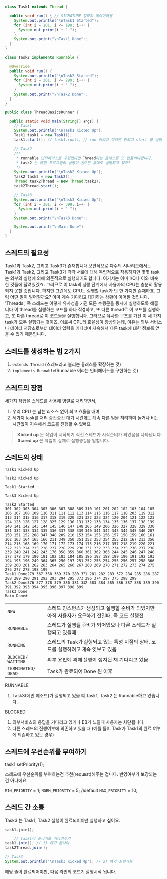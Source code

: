 ```java

class Task1 extends Thread {

  public void run() { // SIGNATURE 정확히 적어야해용
    System.out.println("\nTask1 Started");
    for (int i = 101; i <= 199; i++) {
      System.out.print(i + " ");
    }
    System.out.print("\nTask1 Done");
  }
}

class Task2 implements Runnable {

  @Override
  public void run() {
    System.out.println("\nTask2 Started");
    for (int i = 201; i <= 299; i++) {
      System.out.print(i + " ");
    }
    System.out.print("\nTask2 Done");
  }
}

public class ThreadBasicsRunner {

  public static void main(String[] args) {
    // Task1
    System.out.println("\nTask1 Kicked Up");
    Task1 task1 = new Task1();
    task1.start(); // task1.run(); // run 이라고 적으면 안되고 start 를 실행해야해요.

    // Task2
    /**
     * runnable 인터페이스를 구현했다면 Thread라는 클래스를 또 만들어야합니다.
     * task2 는 메인 프로그램의 실행이 완료된 후에도 실행되고 있죠?
     */
    System.out.println("\nTask2 Kicked Up");
    Task2 task2 = new Task2();
    Thread task2Thread = new Thread(task2);
    task2Thread.start();

    // Task3
    System.out.println("\nTask3 Kicked Up");
    for (int i = 301; i <= 399; i++) {
      System.out.print(i + " ");
    }
    System.out.print("\nTask3 Done");

    System.out.print("\nMain Done");
  }
}


```


## 스레드의 필요성
Task1과 Task2, 그리고 Task3가 존재합니다
보편적으로 다수의 시나리오에서는 Task1과 Task2, 그리고 Task3가 각각 서로에 대해 독립적으로 작용하지만 몇몇 task는 외부의 실행에 의해 의존적으로 실행되기도 합니다.
여기서는 아마 I/O나 이와 비슷한 것들에 달려있겠죠. 
그러므로 이 task의 실행 단계에서 사용자의 CPU는 충분히 활용되지 못할 것입니다.
하지만 그런데도 CPU는 실행할 task가 단 한 가지만 존재하죠. 그럼 어떤 일이 벌어질까요? 아마 계속 기다리고 대기하는 상황이 이어질 것입니다.
'Threads', 즉 스레드는 이렇게 유사성을 가진 모든 수행문을 동시에 실행하도록 해줍니다 이 thread를 실행하는 코드를 하나 작성하고, 또 다른 thread로 이 코드를 실행하고, 또 다른 thread로 이 코드들을 실행합니다. 그러므로 유사한 구조를 가진 이 세 가지 task가 모두 실행되는 것이죠, 이로써 CPU의 효율성이 향상되는데, 이유는 외부 서비스나 데이터 저장소로부터 데이터 입력을 기다리며 지속해서 다른 task에 대한 정보를 얻을 수 있기 때문입니다.

## 스레드를 생성하는 법 2가지
1. `extends Thread` (스레드라고 불리는 클래스를 확장하는 것)
2. `implements Runnable`(Runnable 이라는 인터페이스를 구현하는 것)

## 스레드의 장점
 세가지 작업을 스레드를 사용해 병렬로 처리하면서,
 1. 우리 CPU 는 남는 리소스 없이 최고 효율을 내며
 2. 세가지 task를 처리 중간중간 대기 시간에도 계속 다른 일을 처리하며 놀거나 비는 시간없이 지속해서 코드를 진행할 수 있어요

 > **Kicked up** 은 작업이 시작되기 직전 스레드가 시작준비가 되었음을 나타냅니다.
 > **Stared up** 은 작업이 실제로 실행중임을 말합니다.

## 스레드의 상태

```
Task1 Kicked Up

Task2 Kicked Up

Task1 Started

Task3 Kicked Up

Task2 Started
301 302 303 304 305 306 307 308 309 310 101 201 202 102 103 104 105 106 107 108 109 110 311 111 112 113 114 115 116 117 118 203 119 312 313 314 315 316 317 318 319 320 321 322 323 324 120 204 121 122 123 124 125 126 127 128 325 129 130 131 132 133 134 135 136 137 138 139 140 141 142 143 144 145 146 147 148 205 149 206 326 327 328 329 330 331 332 333 334 335 336 337 338 339 340 341 342 343 344 345 346 207 150 151 152 208 347 348 209 210 153 154 155 156 157 158 159 160 161 162 163 164 165 166 211 349 350 351 352 353 354 355 212 167 213 356 214 215 168 169 170 171 172 173 174 175 216 217 357 218 219 220 221 222 223 224 225 226 227 228 229 230 231 232 233 234 235 236 237 238 239 240 241 242 243 176 358 359 360 361 362 363 244 245 246 247 248 177 178 179 180 181 182 183 184 185 186 187 188 189 190 191 192 193 194 195 196 249 364 365 250 197 251 252 253 254 255 256 257 258 366 259 260 261 262 263 264 265 266 267 268 269 270 271 272 273 274 275 276 277 278 198 199 
Task1 Done279 367 368 369 370 280 371 281 282 283 372 284 285 286 287 288 289 290 291 292 293 294 295 373 296 374 297 375 298 299 
Task2 Done376 377 378 379 380 381 382 383 384 385 386 387 388 389 390 391 392 393 394 395 396 397 398 399 
Task3 Done
Main Done#   
```

|                    |                                                                                                 |
| ------------------ | ----------------------------------------------------------------------------------------------- |
| `NEW`              | 스레드 인스턴스가 생성되고 실행할 준비가 되었지만 아직 사용자가 요구하기 전일때. 즉 코드 실행전 |
| `RUNNABLE`         | 스레드가 실행될 준비가 되어있으나 다른 스레드가 실행되고 있을때                                 |
| `RUNNING`          | 스레드의 Task가 실행되고 있는 특정 지점의 상태. 코드를 실행하려고 계속 엿보고 있음              |
| `BLOCKED/ WAITING` | 외부 요인에 의해 실행이 정지된 채 기다리고 있음                                                 |
| `TERMINATED/ DEAD` | Task가 완료되어 Done 된 이후                                                                    |

RUNNABLE
1) Task3(메인 메소드)가 실행되고 있을 때 Task1, Task2 는 Runnable하고 있습니다. 

BLOCKED 
1) 외부서비스의 응답을 기다리고 있거나 DB가 느릴때 사용자는 차단됩니다.
2) 다른 스레드의 진행여부에 의존하고 있을 때 (예를 들어 Task가 Task1의 완료 여부에 의존하고 있는 경우)

## 스레드에 우선순위를 부여하기

 task1.setPriority(1);

 스레드에 우선순위를 부여하는건 추천(request)해주는 겁니다.
 반영여부가 보장되는 건 아니에요.


 `MIN_PRIORITY`  = 1;
 `NORM_PRIORITY` = 5; //default
 `MAX_PRIORITY` = 10;

## 스레드 간 소통

Task3 는 Task1, Task2 실행이 완료되어야만 실행하고 싶어요.

`task1.join();`


```java
    // task1이 끝나기를 기다려주기
task1.join(); // 1) 얘가 끝나야
task2Thread.join();

// Task3
System.out.println("\nTask3 Kicked Up"); // 2) 얘가 실행가능
```

해당 줄이 완료되어야만, 다음 라인의 코드가 실행시작 됩니다.